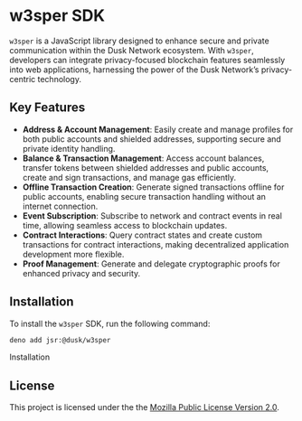# w3sper SDK

`w3sper` is a JavaScript library designed to enhance secure and private communication within the Dusk Network ecosystem. With `w3sper`, developers can integrate privacy-focused blockchain features seamlessly into web applications, harnessing the power of the Dusk Network’s privacy-centric technology.

## Key Features

- **Address & Account Management**: Easily create and manage profiles for both public accounts and shielded addresses, supporting secure and private identity handling.
- **Balance & Transaction Management**: Access account balances, transfer tokens between shielded addresses and public accounts, create and sign transactions, and manage gas efficiently.
- **Offline Transaction Creation**: Generate signed transactions offline for public accounts, enabling secure transaction handling without an internet connection.
- **Event Subscription**: Subscribe to network and contract events in real time, allowing seamless access to blockchain updates.
- **Contract Interactions**: Query contract states and create custom transactions for contract interactions, making decentralized application development more flexible.
- **Proof Management**: Generate and delegate cryptographic proofs for enhanced privacy and security.

## Installation

To install the `w3sper` SDK, run the following command:

```sh
deno add jsr:@dusk/w3sper
```

Installation

## License

This project is licensed under the the [Mozilla Public License Version 2.0](./LICENSE).
